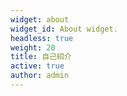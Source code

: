 ```yaml
---
widget: about
widget_id: About widget.
headless: true
weight: 20
title: 自己紹介
active: true
author: admin
---
```

